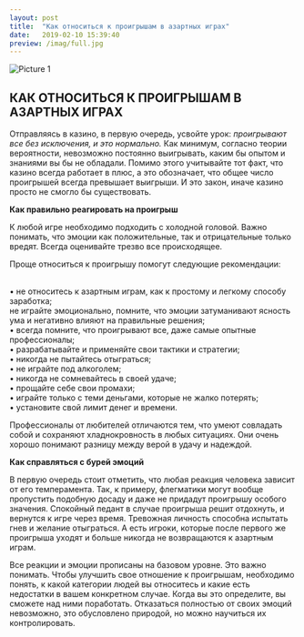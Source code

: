 ```yaml
---
layout: post
title:  "Как относиться к проигрышам в азартных играх"
date:   2019-02-10 15:39:40
preview: /imag/full.jpg
---
```


![Picture 1](holder.js/800x600?auto=yes)

## КАК ОТНОСИТЬСЯ К ПРОИГРЫШАМ В АЗАРТНЫХ ИГРАХ

Отправляясь в казино, в первую очередь, усвойте урок: <i>проигрывают все без исключения, и это нормально.</i> Как минимум, согласно теории вероятности, невозможно постоянно выигрывать, каким бы опытом и знаниями вы бы не обладали. Помимо этого учитывайте тот факт, что казино всегда работает в плюс, а это обозначает, что общее число проигрышей всегда превышает выигрыши. И это закон, иначе казино просто не смогло бы существовать.

<strong> Как правильно реагировать на проигрыш</strong>

К любой игре необходимо подходить с холодной головой. Важно понимать, что эмоции как положительные, так и отрицательные только вредят. Всегда оценивайте трезво все происходящее.

Проще относиться к проигрышу помогут следующие рекомендации:

<br>•	не относитесь к азартным играм, как к простому и легкому способу заработка;
<br>	не играйте эмоционально, помните, что эмоции затуманивают ясность ума и негативно влияют на правильные решения;
<br>•	всегда помните, что проигрывают все, даже самые опытные профессионалы;
<br>•	разрабатывайте и применяйте свои тактики и стратегии;
<br>•	никогда не пытайтесь отыграться;
<br>•	не играйте под алкоголем;
<br>•	никогда не сомневайтесь в своей удаче;
<br>•	прощайте себе свои промахи;
<br>•	играйте только с теми деньгами, которые не жалко потерять;
<br>•	установите свой лимит денег и времени.

Профессионалы от любителей отличаются тем, что умеют совладать собой и сохраняют хладнокровность в любых ситуациях. Они очень хорошо понимают разницу между верой в удачу и надеждой. 

<strong>Как справляться с бурей эмоций</strong>

В первую очередь стоит отметить, что любая реакция человека зависит от его темперамента. Так, к примеру, флегматики могут вообще пропустить подобную досаду и даже не придадут проигрышу особого значения. Спокойный педант в случае проигрыша решит отдохнуть, и вернутся к игре через время. Тревожная личность способна испытать гнев и желание отыграться. А есть игроки, которые после первого же проигрыша уходят и больше никогда не возвращаются к азартным играм.

Все реакции и эмоции прописаны на базовом уровне. Это важно понимать. Чтобы улучшить свое отношение к проигрышам, необходимо понять, к какой категории людей вы относитесь и какие есть недостатки в вашем конкретном случае. Когда вы это определите, вы сможете над ними поработать. Отказаться полностью от своих эмоций невозможно, это обусловлено природой, но можно научиться их контролировать. 

